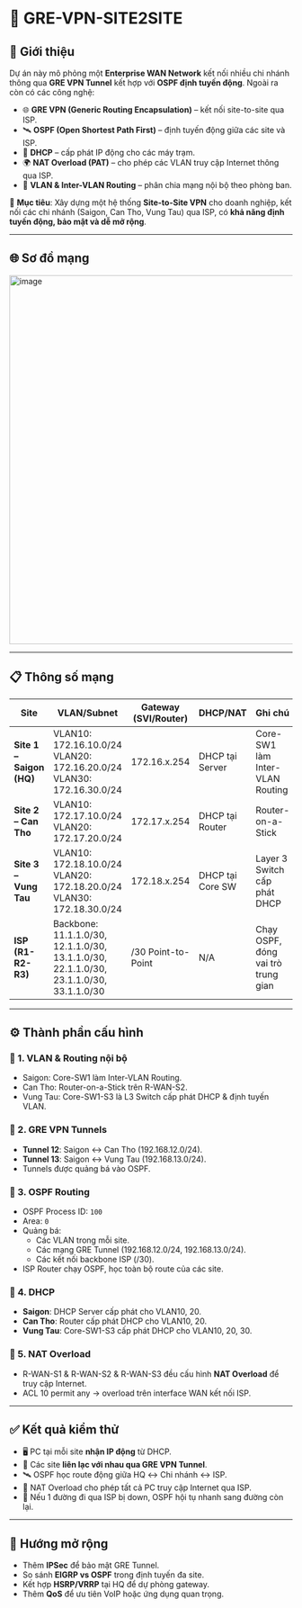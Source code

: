 # 🔐 GRE-VPN-SITE2SITE

## 📌 Giới thiệu
Dự án này mô phỏng một **Enterprise WAN Network** kết nối nhiều chi nhánh thông qua **GRE VPN Tunnel** kết hợp với **OSPF định tuyến động**. Ngoài ra còn có các công nghệ:

- 🌐 **GRE VPN (Generic Routing Encapsulation)** – kết nối site-to-site qua ISP.  
- 🛰️ **OSPF (Open Shortest Path First)** – định tuyến động giữa các site và ISP.  
- 📡 **DHCP** – cấp phát IP động cho các máy trạm.  
- 🌍 **NAT Overload (PAT)** – cho phép các VLAN truy cập Internet thông qua ISP.  
- 🔀 **VLAN & Inter-VLAN Routing** – phân chia mạng nội bộ theo phòng ban.  

🎯 **Mục tiêu**: Xây dựng một hệ thống **Site-to-Site VPN** cho doanh nghiệp, kết nối các chi nhánh (Saigon, Can Tho, Vung Tau) qua ISP, có **khả năng định tuyến động, bảo mật và dễ mở rộng**.

---

## 🌐 Sơ đồ mạng
<img width="891" height="656" alt="image" src="https://github.com/user-attachments/assets/xxxxxx" />

---

## 📋 Thông số mạng
| Site        | VLAN/Subnet            | Gateway (SVI/Router) | DHCP/NAT | Ghi chú |
|-------------|------------------------|-----------------------|----------|---------|
| **Site 1 – Saigon (HQ)**  | VLAN10: 172.16.10.0/24<br>VLAN20: 172.16.20.0/24<br>VLAN30: 172.16.30.0/24 | 172.16.x.254 | DHCP tại Server | Core-SW1 làm Inter-VLAN Routing |
| **Site 2 – Can Tho**     | VLAN10: 172.17.10.0/24<br>VLAN20: 172.17.20.0/24 | 172.17.x.254 | DHCP tại Router | Router-on-a-Stick |
| **Site 3 – Vung Tau**    | VLAN10: 172.18.10.0/24<br>VLAN20: 172.18.20.0/24<br>VLAN30: 172.18.30.0/24 | 172.18.x.254 | DHCP tại Core SW | Layer 3 Switch cấp phát DHCP |
| **ISP (R1-R2-R3)**       | Backbone: 11.1.1.0/30, 12.1.1.0/30, 13.1.1.0/30, 22.1.1.0/30, 23.1.1.0/30, 33.1.1.0/30 | /30 Point-to-Point | N/A | Chạy OSPF, đóng vai trò trung gian |

---

## ⚙️ Thành phần cấu hình

### 🔹 1. VLAN & Routing nội bộ
- Saigon: Core-SW1 làm Inter-VLAN Routing.  
- Can Tho: Router-on-a-Stick trên R-WAN-S2.  
- Vung Tau: Core-SW1-S3 là L3 Switch cấp phát DHCP & định tuyến VLAN.  

### 🔹 2. GRE VPN Tunnels
- **Tunnel 12**: Saigon ↔ Can Tho (192.168.12.0/24).  
- **Tunnel 13**: Saigon ↔ Vung Tau (192.168.13.0/24).  
- Tunnels được quảng bá vào OSPF.  

### 🔹 3. OSPF Routing
- OSPF Process ID: `100`  
- Area: `0`  
- Quảng bá:  
  - Các VLAN trong mỗi site.  
  - Các mạng GRE Tunnel (192.168.12.0/24, 192.168.13.0/24).  
  - Các kết nối backbone ISP (/30).  
- ISP Router chạy OSPF, học toàn bộ route của các site.  

### 🔹 4. DHCP
- **Saigon**: DHCP Server cấp phát cho VLAN10, 20.  
- **Can Tho**: Router cấp phát DHCP cho VLAN10, 20.  
- **Vung Tau**: Core-SW1-S3 cấp phát DHCP cho VLAN10, 20, 30.  

### 🔹 5. NAT Overload
- R-WAN-S1 & R-WAN-S2 & R-WAN-S3 đều cấu hình **NAT Overload** để truy cập Internet.  
- ACL 10 permit any → overload trên interface WAN kết nối ISP.  

---

## ✅ Kết quả kiểm thử
- 🖥️ PC tại mỗi site **nhận IP động** từ DHCP.  
- 🔗 Các site **liên lạc với nhau qua GRE VPN Tunnel**.  
- 🛰️ OSPF học route động giữa HQ ↔ Chi nhánh ↔ ISP.  
- 📡 NAT Overload cho phép tất cả PC truy cập Internet qua ISP.  
- 🔄 Nếu 1 đường đi qua ISP bị down, OSPF hội tụ nhanh sang đường còn lại.  

---

## 🚀 Hướng mở rộng
- Thêm **IPSec** để bảo mật GRE Tunnel.  
- So sánh **EIGRP vs OSPF** trong định tuyến đa site.  
- Kết hợp **HSRP/VRRP** tại HQ để dự phòng gateway.  
- Thêm **QoS** để ưu tiên VoIP hoặc ứng dụng quan trọng.  
